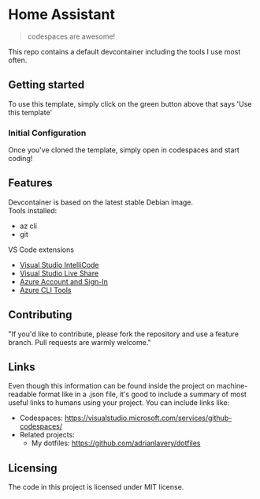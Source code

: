 # Home Assistant
> codespaces are awesome!

This repo contains a default devcontainer including the tools I use most often.

## Getting started

To use this template, simply click on the green button above that says 'Use this template'


### Initial Configuration

Once you've cloned the template, simply open in codespaces and start coding!

## Features

Devcontainer is based on the latest stable Debian image.  
Tools installed:
* az cli
* git

VS Code extensions
* [Visual Studio IntelliCode](https://marketplace.visualstudio.com/items?itemName=VisualStudioExptTeam.vscodeintellicode)
* [Visual Studio Live Share](https://marketplace.visualstudio.com/items?itemName=MS-vsliveshare.vsliveshare)
* [Azure Account and Sign-In](https://marketplace.visualstudio.com/items?itemName=ms-vscode.azure-account)
* [Azure CLI Tools](https://marketplace.visualstudio.com/items?itemName=ms-vscode.azurecli)

## Contributing

"If you'd like to contribute, please fork the repository and use a feature
branch. Pull requests are warmly welcome."

## Links

Even though this information can be found inside the project on machine-readable
format like in a .json file, it's good to include a summary of most useful
links to humans using your project. You can include links like:

- Codespaces: https://visualstudio.microsoft.com/services/github-codespaces/
- Related projects:
  - My dotfiles: https://github.com/adrianlavery/dotfiles


## Licensing

The code in this project is licensed under MIT license.
